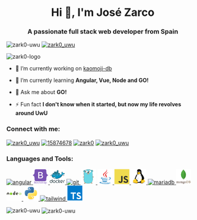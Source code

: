 <h1 align="center">Hi 👋, I'm José Zarco</h1>
<h3 align="center">A passionate full stack web developer from Spain</h3>

<p align="left"> 
  <img src="https://komarev.com/ghpvc/?username=zark0-uwu&label=Profile%20views&color=10b197&style=flat" alt="zark0-uwu" /> 
  <a href="https://twitter.com/zark0_uwu" target="blank"><img src="https://img.shields.io/twitter/follow/zark0_uwu?logo=twitter&style=flat" alt="zark0_uwu" /></a>
</p>

![zark0-logo](https://i.imgur.com/pDis6IM.png)

- 🔭 I’m currently working on [kaomoji-db](https://github.com/zark0-UwU/kaomoji-db)

- 🌱 I’m currently learning **Angular, Vue, Node and GO!**

- 💬 Ask me about **GO!**

- ⚡ Fun fact **I don't know when it started, but now my life revolves around UwU**

<h3 align="left">Connect with me:</h3>
<p align="left">
<a href="https://twitter.com/zark0_uwu" target="blank"><img align="center" src="https://raw.githubusercontent.com/rahuldkjain/github-profile-readme-generator/master/src/images/icons/Social/twitter.svg" alt="zark0_uwu" height="30" width="40" /></a>
<a href="https://stackoverflow.com/users/15874678" target="blank"><img align="center" src="https://raw.githubusercontent.com/rahuldkjain/github-profile-readme-generator/master/src/images/icons/Social/stack-overflow.svg" alt="15874678" height="30" width="40" /></a>
<a href="https://codesandbox.com/zark0" target="blank"><img align="center" src="https://raw.githubusercontent.com/rahuldkjain/github-profile-readme-generator/master/src/images/icons/Social/codesandbox.svg" alt="zark0" height="30" width="40" /></a>
<a href="https://www.youtube.com/c/zark0_uwu" target="blank"><img align="center" src="https://raw.githubusercontent.com/rahuldkjain/github-profile-readme-generator/master/src/images/icons/Social/youtube.svg" alt="zark0_uwu" height="30" width="40" /></a>
</p>

<h3 align="left">Languages and Tools:</h3>
<p align="left"> <a href="https://angular.io" target="_blank" rel="noreferrer"> <img src="https://angular.io/assets/images/logos/angular/angular.svg" alt="angular" width="40" height="40"/> </a> <a href="https://getbootstrap.com" target="_blank" rel="noreferrer"> <img src="https://raw.githubusercontent.com/devicons/devicon/master/icons/bootstrap/bootstrap-plain-wordmark.svg" alt="bootstrap" width="40" height="40"/> </a> <a href="https://www.docker.com/" target="_blank" rel="noreferrer"> <img src="https://raw.githubusercontent.com/devicons/devicon/master/icons/docker/docker-original-wordmark.svg" alt="docker" width="40" height="40"/> </a> <a href="https://git-scm.com/" target="_blank" rel="noreferrer"> <img src="https://www.vectorlogo.zone/logos/git-scm/git-scm-icon.svg" alt="git" width="40" height="40"/> </a> <a href="https://golang.org" target="_blank" rel="noreferrer"> <img src="https://raw.githubusercontent.com/devicons/devicon/master/icons/go/go-original.svg" alt="go" width="40" height="40"/> </a> <a href="https://www.java.com" target="_blank" rel="noreferrer"> <img src="https://raw.githubusercontent.com/devicons/devicon/master/icons/java/java-original.svg" alt="java" width="40" height="40"/> </a> <a href="https://developer.mozilla.org/en-US/docs/Web/JavaScript" target="_blank" rel="noreferrer"> <img src="https://raw.githubusercontent.com/devicons/devicon/master/icons/javascript/javascript-original.svg" alt="javascript" width="40" height="40"/> </a> <a href="https://www.linux.org/" target="_blank" rel="noreferrer"> <img src="https://raw.githubusercontent.com/devicons/devicon/master/icons/linux/linux-original.svg" alt="linux" width="40" height="40"/> </a> <a href="https://mariadb.org/" target="_blank" rel="noreferrer"> <img src="https://www.vectorlogo.zone/logos/mariadb/mariadb-icon.svg" alt="mariadb" width="40" height="40"/> </a> <a href="https://www.mongodb.com/" target="_blank" rel="noreferrer"> <img src="https://raw.githubusercontent.com/devicons/devicon/master/icons/mongodb/mongodb-original-wordmark.svg" alt="mongodb" width="40" height="40"/> </a> <a href="https://nodejs.org" target="_blank" rel="noreferrer"> <img src="https://raw.githubusercontent.com/devicons/devicon/master/icons/nodejs/nodejs-original-wordmark.svg" alt="nodejs" width="40" height="40"/> </a> <a href="https://www.python.org" target="_blank" rel="noreferrer"> <img src="https://raw.githubusercontent.com/devicons/devicon/master/icons/python/python-original.svg" alt="python" width="40" height="40"/> </a> <a href="https://tailwindcss.com/" target="_blank" rel="noreferrer"> <img src="https://www.vectorlogo.zone/logos/tailwindcss/tailwindcss-icon.svg" alt="tailwind" width="40" height="40"/> </a> <a href="https://www.typescriptlang.org/" target="_blank" rel="noreferrer"> <img src="https://raw.githubusercontent.com/devicons/devicon/master/icons/typescript/typescript-original.svg" alt="typescript" width="40" height="40"/> </a> </p>

<p><img align="left" src="https://github-readme-stats.vercel.app/api/top-langs?username=zark0-uwu&show_icons=true&theme=tokyonight&text_color=deddda&bg_color=1a1a1a&hide_border=true&locale=en&layout=compact" alt="zark0-uwu" /></p>

<p>&nbsp;<img align="center" src="https://github-readme-stats.vercel.app/api?username=zark0-uwu&show_icons=true&theme=tokyonight&text_color=deddda&bg_color=1a1a1a&hide_border=true&locale=en" alt="zark0-uwu" /></p>


